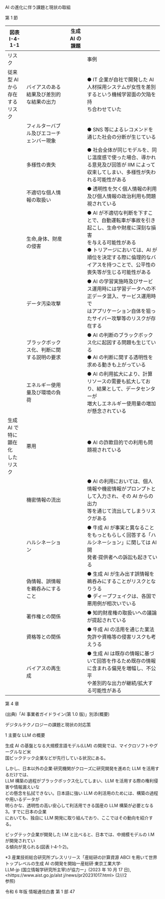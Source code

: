 AI の進化に伴う課題と現状の取組

第 1 節

| 図表 I\-4\-1\-1                          |                                                  | 生成 AI の課題 |                                                                                                                                                                                                                                                            |
| ---------------------------------------- | ------------------------------------------------ | -------------- | ---------------------------------------------------------------------------------------------------------------------------------------------------------------------------------------------------------------------------------------------------------- |
| リスク                                   |                                                  |                | 事例                                                                                                                                                                                                                                                       |
| 従来型 AI<br>から存在<br>するリスク      | バイアスのある結果及び差別的な結果の出力     |                | ● IT 企業が自社で開発した AI 人材採用システムが女性を差別するという機械学習面の欠陥を持<br>ち合わせていた                                                                                                                                            |
|                                          | フィルターバブル及びエコーチェンバー現象 |                | ● SNS 等によるレコメンドを通じた社会の分断が生じている                                                                                                                                                                                             |
|                                          | 多様性の喪失                                     |                | ● 社会全体が同じモデルを、同じ温度感で使った場合、導かれる意見及び回答が IIM によって<br>収束してしまい、多様性が失われる可能性がある                                                                                                    |
|                                          | 不適切な個人情報の取扱い                         |                | ● 透明性を欠く個人情報の利用及び個人情報の政治利用も問題視されている                                                                                                                                                                                     |
|                                          | 生命,身体、財産の侵害                            |                | ● Al が不適切な判断を下すことで、自動運転車が事故を引き起こし、生命や財産に深刻な損害<br>を与える可能性がある<br>● トリアージにおいては、Al が順位を決定する際に倫理的なバイアスを持つことで、公平性の<br>喪失等が生じる可能性がある |
|                                          | データ汚染攻撃                                 |                | ● AI の学習実施時及びサービス運用時には学習データへの不正データ混入、サービス運用時で<br>はアプリケーション自体を狙ったサイバー攻撃等のリスクが存在する                                                                                  |
|                                          | ブラックボックス化、判断に関する説明の要求   |                | ● AI の判断のブラックボックス化に起因する問題も生じている<br>● AI の判断に関する透明性を求める動きも上がっている                                                                                                                                   |
|                                          | エネルギー使用量及び環境の負荷               |                | ● Al の利用拡大により、計算リソースの需要も拡大しており、結果として、データセンターが<br>増大しエネルギー使用量の増加が懸念されている                                                                                                              |
| 生成 AI で<br>特に顕在化<br>したリスク | 悪用                                             |                | ● Al の詐欺目的での利用も問題視されている                                                                                                                                                                                                                |
|                                          | 機密情報の流出                                   |                | ● AI の利用においては、個人情報や機密情報がプロンプトとして入力され、その AI からの出力<br>等を通じて流出してしまうリスクがある                                                                                                                  |
|                                          | ハルシネーション                                 |                | ● 牛成 AI が事実と異なることをもっともらしく回答する「ハルシネーション」に関しては AI 開<br>発者·提供者への訴訟も起きている                                                                                                                              |
|                                          | 偽情報、誤情報を鵜呑みにすること                 |                | ● 生成 AI が生み出す誤情報を鵜呑みにすることがリスクとなりうる<br>● ディープフェイクは、各国で悪用例が相次いでいる                                                                                                                           |
|                                          | 著作権との関係                                   |                | ● 知的財産権の取扱いへの議論が提起されている                                                                                                                                                                                                             |
|                                          | 資格等との関係                                   |                | ● 牛成 AI の活用を通じた業法免許や資格等の侵害リスクも考えうる                                                                                                                                                                                           |
|                                          | バイアスの再生成                               |                | ● 生成 AI は既存の情報に基づいて回答を作るため既存の情報に含まれる偏見を増幅し、不公平<br>や差別的な出力が継続/拡大する可能性がある                                                                                                                  |

第 4 章

\(出典\)「AI 事業者ガイドライン\(第 1\.0 版\)」別添\(概要\)

デジタルテクノロジーの課題と現状の対応策

1 主要な LLM の概要

生成 AI の基盤となる大規模言語モデル\(LLM\) の開発では、マイクロソフトやグーグルなど米<br>国ビックテック企業などが先行している状況にある。

しかし、日本以外の企業·研究機関がクローズに研究開発を進めた LLM を活用するだけでは、<br>LLM 構築の過程がブラックボックス化してしまい、LLM を活用する際の権利侵害や情報漏えいな<br>どの懸念を払拭できない。日本語に強い LLM の利活用のためには、構築の過程や用いるデータが<br>明らかな、透明性の高い安心して利活用できる国産の LLM 構築が必要となる 3。すでに日本の企業<br>においても、独自に LLM 開発に取り組んでおり、ここではその動向を紹介する。

ビッグテック企業が開発した I\.M と比べると、日本では、中規模モデルの I\.M が開発されてい<br>る傾向が見られる\(図表 I\-4\-1\-2\)。

\*3 産業技術総合研究所プレスリリース「産総研の計算資源 ABCI を用いて世界トップレベルの生成 AI の開発を開始一産総研·東京工業大学·<br>LLM\-jp \(国立情報学研究所主宰\)が協力ー」\(2023 年 10 月 17 日\), <hittps://www\.aist\.go\.jp/alst j/news/pr20231017\.html> \(2///2<br>参照\)

令和 6 年版 情報通信白書 第 1 部 47
